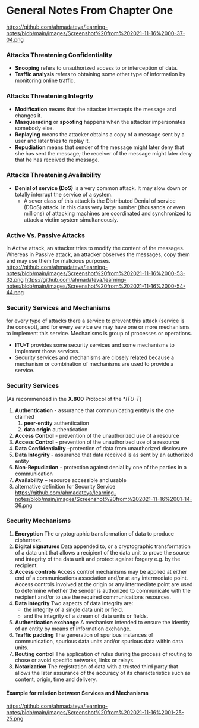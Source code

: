 # General Notes From Chapter One

https://github.com/ahmadateya/learning-notes/blob/main/images/Screenshot%20from%202021-11-16%2000-37-04.png

### Attacks Threatening Confidentiality
* **Snooping** refers to unauthorized access to or interception of data.
* **Traffic analysis** refers to obtaining some other type of information by monitoring online traffic.

### Attacks Threatening Integrity
* **Modification** means that the attacker intercepts the message and changes it.
* **Masquerading** or **spoofing** happens when the attacker impersonates somebody else.
* **Replaying** means the attacker obtains a copy of a message sent by a user and later tries to replay it. 
* **Repudiation** means that sender of the message might later deny that she has sent the message; the receiver of the message might later deny that he has received the message.

### Attacks Threatening Availability
* **Denial of service (DoS)** is a very common attack. It may slow down or totally interrupt the service of a system.
    * A sever class of this attack is the Distributed Denial of service (DDoS) attack. In this class very large number (thousands or even millions) of attacking machines are coordinated and synchronized to attack a victim system simultaneously. 

### Active Vs. Passive Attacks
In Active attack, an attacker tries to modify the content of the messages. Whereas in Passive attack, an attacker observes the messages, copy them and may use them for malicious purposes.
https://github.com/ahmadateya/learning-notes/blob/main/images/Screenshot%20from%202021-11-16%2000-53-32.png
https://github.com/ahmadateya/learning-notes/blob/main/images/Screenshot%20from%202021-11-16%2000-54-44.png

### Security Services and Mechanisms
for every type of attacks there a service to prevent this attack (service is the concept), and for every service we may have one or more mechanisms to implement this service.
Mechanisms is group of processes or operations.
* **ITU-T** provides some security services and some mechanisms to implement those services. 
* Security services and mechanisms are closely related because a mechanism or combination of mechanisms are used to provide a service.

### Security Services
(As recommended in the **X.800** Protocol of the **ITU-T*)
1. **Authentication** - assurance that communicating entity is the one claimed
	1. **peer-entity** authentication 
	2. **data origin** authentication
2. **Access Control** - prevention of the unauthorized use of a resource
3. **Access Control** - prevention of the unauthorized use of a resource
4. **Data Confidentiality** –protection of data from unauthorized disclosure
5. **Data Integrity** - assurance that data received is as sent by an authorized entity
6. **Non-Repudiation** - protection against denial by one of the parties in a communication
7. **Availability** – resource accessible and usable
8. alternative definition for Security Service
https://github.com/ahmadateya/learning-notes/blob/main/images/Screenshot%20from%202021-11-16%2001-14-36.png

### Security Mechanisms
1. **Encryption** The cryptographic transformation of data to produce ciphertext.
2. **Digital signatures** Data appended to, or a cryptographic transformation of a data unit that allows a recipient of the data unit to prove the source and integrity of the data unit and protect against forgery e.g. by the recipient.
3. **Access controls** Access control mechanisms may be applied at either end of a communications association and/or at any intermediate point. Access controls involved at the origin or any intermediate point are used to determine whether the sender is authorized to communicate with the recipient and/or to use the required communications resources.
4. **Data integrity** Two aspects of data integrity are:
	* the integrity of a single data unit or field.
	* and the integrity of a stream of data units or fields.
5. **Authentication exchange** A mechanism intended to ensure the identity of an entity by means of information exchange.
6. **Traffic padding** The generation of spurious instances of communication, spurious data units and/or spurious data within data units.
7. **Routing control** The application of rules during the process of routing to chose or avoid specific networks, links or relays.
8. **Notarization** The registration of data with a trusted third party that allows the later assurance of the accuracy of its characteristics such as content, origin, time and delivery.

#### Example for relation between Services and Mechanisms
https://github.com/ahmadateya/learning-notes/blob/main/images/Screenshot%20from%202021-11-16%2001-25-25.png








